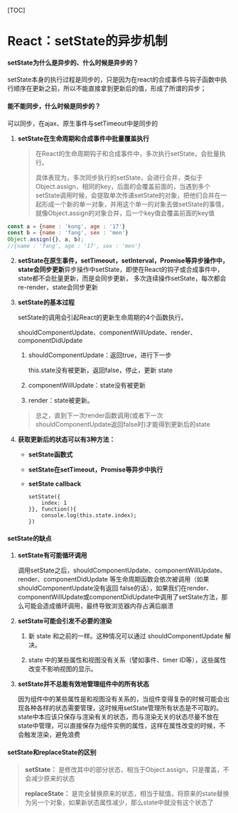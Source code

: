 [TOC]

# React：setState的异步机制

#### setState为什么是异步的、什么时候是异步的？

setState本身的执行过程是同步的，只是因为在react的合成事件与钩子函数中执行顺序在更新之前，所以不能直接拿到更新后的值，形成了所谓的异步；

#### 能不能同步，什么时候是同步的？

可以同步，在ajax、原生事件与setTimeout中是同步的

1. **setState在生命周期和合成事件中批量覆盖执行**

   > 在React的生命周期钩子和合成事件中，多次执行setState，会批量执行。
   >
   > 
   >
   > 
   >
   > 具体表现为，多次同步执行的setState，会进行合并，类似于Object.assign，相同的key，后面的会覆盖前面的，当遇到多个setState调用时候，会提取单次传递setState的对象，把他们合并在一起形成一个新的单一对象，并用这个单一的对象去做setState的事情，就像Object.assign的对象合并，后一个key值会覆盖前面的key值

```javascript
const a = {name : 'kong', age : '17'}
const b = {name : 'fang', sex : 'men'}
Object.assign({}, a, b);
//{name : 'fang', age : '17', sex : 'men'}
```

2. **setState在原生事件，setTimeout，setInterval，Promise等异步操作中，state会同步更新**异步操作中setState，即使在React的钩子或合成事件中，state都不会批量更新，而是会同步更新，
   多次连续操作setState，每次都会re-render，state会同步更新

3. **setState的基本过程**

   setState的调用会引起React的更新生命周期的4个函数执行。

   shouldComponentUpdate、componentWillUpdate、render、componentDidUpdate

   1. shouldComponentUpdate：返回true，进行下一步

      this.state没有被更新，返回false，停止，更新 state

   2. componentWillUpdate：state没有被更新

   3. render：state被更新。

   > 总之，直到下一次render函数调用(或者下一次shouldComponentUpdate返回false时)才能得到更新后的state

4. **获取更新后的状态可以有3种方法：**

   * **setState函数式**

   * **setState在setTimeout，Promise等异步中执行**

   * **setState callback**

     ```react
     setState({
         index: 1
     }}, function(){
         console.log(this.state.index);
     })
     ```

#### setState的缺点

1. **setState有可能循环调用**

   调用setState之后，shouldComponentUpdate、componentWillUpdate、render、componentDidUpdate 等生命周期函数会依次被调用（如果shouldComponentUpdate没有返回 false的话），如果我们在render、componentWillUpdate或componentDidUpdate中调用了setState方法，那么可能会造成循环调用，最终导致浏览器内存占满后崩溃

2. **setState可能会引发不必要的渲染**

   1. 新 state 和之前的一样。这种情况可以通过 shouldComponentUpdate 解决。

   2. state 中的某些属性和视图没有关系（譬如事件、timer ID等），这些属性改变不影响视图的显示。

3. **setState并不总能有效地管理组件中的所有状态**

   因为组件中的某些属性是和视图没有关系的，当组件变得复杂的时候可能会出现各种各样的状态需要管理，这时候用setState管理所有状态是不可取的。state中本应该只保存与渲染有关的状态，而与渲染无关的状态尽量不放在state中管理，可以直接保存为组件实例的属性，这样在属性改变的时候，不会触发渲染，避免浪费

#### setState和replaceState的区别

> **setState：** 是修改其中的部分状态，相当于Object.assign，只是覆盖，不会减少原来的状态
>
> **replaceState：** 是完全替换原来的状态，相当于赋值，将原来的state替换为另一个对象，如果新状态属性减少，那么state中就没有这个状态了

